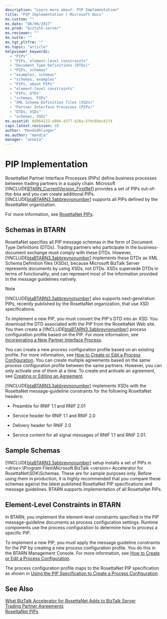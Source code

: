 ```yaml
---
description: "Learn more about: PIP Implementation"
title: "PIP Implementation | Microsoft Docs"
ms.custom: ""
ms.date: "06/08/2017"
ms.prod: "biztalk-server"
ms.reviewer: ""
ms.suite: ""
ms.tgt_pltfrm: ""
ms.topic: "article"
helpviewer_keywords:
  - "PIPs"
  - "PIPs, element-level constraints"
  - "Document Type Definitions (DTDs)"
  - "PIPs, schemas"
  - "examples, schemas"
  - "schemas, examples"
  - "PIPs, about PIPs"
  - "element-level constraints"
  - "PIPs, DTDs"
  - "schemas, PIPs"
  - "XML Schema Definition files (XSDs)"
  - "Partner Interface Processes (PIPs)"
  - "DTDs, XSDs"
  - "schemas, XSDs"
ms.assetid: 0d964223-e0b6-4377-b26a-5fdc89ec81f4
caps.latest.revision: 10
author: "MandiOhlinger"
ms.author: "mandia"
manager: "anneta"
---
```

# PIP Implementation
RosettaNet Partner Interface Processes (PIPs) define business processes between trading partners in a supply chain. Microsoft [!INCLUDE[BTARN_CurrentVersion_FirstRef](../../includes/btarn-currentversion-firstref-md.md)] provides a set of PIPs out-of-the-box and you can create additional PIPs. [!INCLUDE[btaBTARN3.3abbrevnonumber](../../includes/btabtarn3-3abbrevnonumber-md.md)] supports all PIPs defined by the RosettaNet organization.

 For more information, see [RosettaNet PIPs](../../adapters-and-accelerators/accelerator-rosettanet/rosettanet-pips.md).

## Schemas in BTARN
 RosettaNet specifies all PIP message schemas in the form of Document Type Definitions (DTDs). Trading partners who participate in the business-document exchange must comply with these DTDs. However, [!INCLUDE[btaBTARN3.3abbrevnonumber](../../includes/btabtarn3-3abbrevnonumber-md.md)] implements these DTDs as XML Schema Definition files (XSDs), because Microsoft  BizTalk Server represents documents by using XSDs, not DTDs. XSDs supersede DTDs in terms of functionality, and can represent most of the information provided in the message guidelines natively.

> [!NOTE]
>  [!INCLUDE[btaBTARN3.3abbrevnonumber](../../includes/btabtarn3-3abbrevnonumber-md.md)] also supports next-generation PIPs, recently published by the RosettaNet organization, that use XSD specifications.

 To implement a new PIP, you must convert the PIP's DTD into an XSD. You download the DTD associated with the PIP from the RosettaNet Web site. You then create a [!INCLUDE[btaBTARN3.3abbrevnonumber](../../includes/btabtarn3-3abbrevnonumber-md.md)] process configuration profile based on the PIP. For more information, see [Incorporating a New Partner Interface Process](../../adapters-and-accelerators/accelerator-rosettanet/incorporating-a-new-partner-interface-process.md).

 You can create a new process configuration profile based on an existing profile. For more information, see [How to Create or Edit a Process Configuration](../../adapters-and-accelerators/accelerator-rosettanet/how-to-create-or-edit-a-process-configuration.md). You can create multiple agreements based on the same process configuration profile between the same partners. However, you can only activate one of them at a time. To create and activate an agreement, see [Creating or Editing an Agreement](../../adapters-and-accelerators/accelerator-rosettanet/creating-or-editing-an-agreement.md).

 [!INCLUDE[btaBTARN3.3abbrevnonumber](../../includes/btabtarn3-3abbrevnonumber-md.md)] implements XSDs with the RosettaNet message-guideline constraints for the following RosettaNet headers:

-   Preamble for RNIF 1.1 and RNIF 2.01

-   Service header for RNIF 1.1 and RNIF 2.0

-   Delivery header for RNIF 2.0

-   Service content for all signal messages of RNIF 1.1 and RNIF 2.01.

## Sample Schemas
 [!INCLUDE[btaBTARN3.3abbrevnonumber](../../includes/btabtarn3-3abbrevnonumber-md.md)] setup installs a set of PIPs in \<*drive*\>:\Program Files\Microsoft BizTalk \<version\> Accelerator for RosettaNet\SDK\Schemas. These are for sample purposes only. Before using them in production, it is highly recommended that you compare these schemas against the latest published RosettaNet PIP specifications and message guidelines. BTARN supports implementation of all RosettaNet PIPs.

## Element-Level Constraints in BTARN
 In BTARN, you implement the element-level constraints specified in the PIP message-guideline documents as process configuration settings. Runtime components use the process configuration to determine how to process a specific PIP.

 To implement a new PIP, you must apply the message guideline constraints for the PIP by creating a new process configuration profile. You do this in the BTARN Management Console. For more information, see [How to Create or Edit a Process Configuration](../../adapters-and-accelerators/accelerator-rosettanet/how-to-create-or-edit-a-process-configuration.md).

 The process configuration profile maps to the RosettaNet PIP specification as shown in [Using the PIP Specification to Create a Process Configuration](../../adapters-and-accelerators/accelerator-rosettanet/using-the-pip-specification-to-create-a-process-configuration.md).

## See Also
 [What BizTalk Accelerator for RosettaNet Adds to BizTalk Server](../../adapters-and-accelerators/accelerator-rosettanet/what-biztalk-accelerator-for-rosettanet-adds-to-biztalk-server.md)  
[Trading Partner Agreements](../../adapters-and-accelerators/accelerator-rosettanet/trading-partner-agreements.md)  
[RosettaNet PIPs](../../adapters-and-accelerators/accelerator-rosettanet/rosettanet-pips.md)

